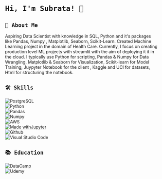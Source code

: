 
# ```Hi, I'm Subrata! 👋```

## `🚀 About Me`
Aspiring Data Scientist with knowledge in SQL, Python and it's packages like Pandas, Numpy , Matplotlib, Seaborn, Scikit-Learn. Created Machine Learning project in the domain of Health Care.
Currently, I focus on creating production level ML projects with streamlit with the aim of deploying it it in the cloud. I typically use Python for scripting, Pandas & Numpy for Data Wrangling, Matplotlib & Seaborn for Visualization, Scikit-learn for Model Training, Juypyter Notebook for the client , Kaggle and UCI for datasets, Html for structuring the notebook.


## `🛠 Skills`
![PostgreSQL](https://img.shields.io/badge/PostgreSQL-316192?style=for-the-badge&logo=postgresql&logoColor=white) </br>
![Python](https://img.shields.io/badge/python-3670A0?style=for-the-badge&logo=python&logoColor=ffdd54) </br>
![Pandas](https://img.shields.io/badge/Pandas-2C2D72?style=for-the-badge&logo=pandas&logoColor=white) </br>
![Numpy](https://img.shields.io/badge/Numpy-777BB4?style=for-the-badge&logo=numpy&logoColor=white) </br>
![AWS](https://img.shields.io/badge/Amazon_AWS-FF9900?style=for-the-badge&logo=amazonaws&logoColor=white) </br>
[![Made withJupyter](https://img.shields.io/badge/Made%20with-Jupyter-orange?style=for-the-badge&logo=Jupyter)](https://jupyter.org/try) </br>
![Github](https://img.shields.io/badge/GitHub-100000?style=for-the-badge&logo=github&logoColor=white) </br>
![Visual Studio Code](https://img.shields.io/badge/Visual%20Studio%20Code-0078d7.svg?style=for-the-badge&logo=visual-studio-code&logoColor=white) </br>


<!-- ![Tableau](https://img.shields.io/badge/Tableau-E97627?style=for-the-badge&logo=Tableau&logoColor=white) </br>
![MS Excel](https://img.shields.io/badge/Microsoft_Excel-217346?style=for-the-badge&logo=microsoft-excel&logoColor=white) </br> -->

## `📚 Education `
![DataCamp](https://img.shields.io/badge/Datacamp-05192D?style=for-the-badge&logo=datacamp&logoColor=65FF8F) </br>
![Udemy](https://img.shields.io/badge/Udemy-EC5252?style=for-the-badge&logo=Udemy&logoColor=white)
<!-- <img align="right" width="47%"   src="https://github-readme-stats.vercel.app/api/top-langs/?username=subratasubro&exclude_repo=github-readme-stats,subratasubro.github.io)](https://github.com/anuraghazra/github-readme-stats&theme=chartreuse-dark">  -->
